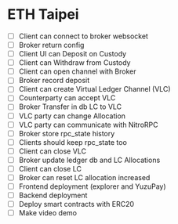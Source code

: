 # ETH Taipei

- [ ] Client can connect to broker websocket
- [ ] Broker return config
- [ ] Client UI can Deposit on Custody
- [ ] Client can Withdraw from Custody
- [ ] Client can open channel with Broker
- [ ] Broker record deposit
- [ ] Client can create Virtual Ledger Channel (VLC)
- [ ] Counterparty can accept VLC
- [ ] Broker Transfer in db LC to VLC
- [ ] VLC party can change Allocation
- [ ] VLC party can communicate with NitroRPC
- [ ] Broker store rpc_state history
- [ ] Clients should keep rpc_state too
- [ ] Client can close VLC
- [ ] Broker update ledger db and LC Allocations
- [ ] Client can close LC
- [ ] Broker can reset LC allocation increased
- [ ] Frontend deployment (explorer and YuzuPay)
- [ ] Backend deployment
- [ ] Deploy smart contracts with ERC20
- [ ] Make video demo
